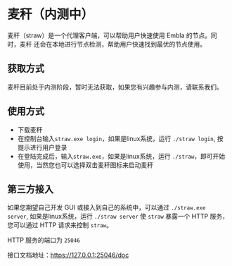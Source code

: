 # 麦秆（内测中）

麦秆（straw）是一个代理客户端，可以帮助用户快速使用 Embla 的节点。同时，麦秆 还会在本地进行节点检测，帮助用户快速找到最优的节点使用。

## 获取方式

麦秆目前处于内测阶段，暂时无法获取，如果您有兴趣参与内测，请联系我们。

## 使用方式

- 下载麦秆
- 在控制台输入`straw.exe login`，如果是linux系统，运行 `./straw login`, 按提示进行用户登录
- 在登陆完成后，输入`straw.exe`，如果是linux系统，运行 `./straw`，即可开始使用，当然您也可以选择双击麦秆图标来启动麦秆

## 第三方接入

如果您期望自己开发 GUI 或接入到自己的系统中，可以通过 `./straw.exe server`, 如果是linux系统，运行 `./straw server` 使 `straw` 暴露一个 HTTP 服务，您可以通过 HTTP 请求来控制 `straw`。

HTTP 服务的端口为 `25046`

接口文档地址：https://127.0.0.1:25046/doc

